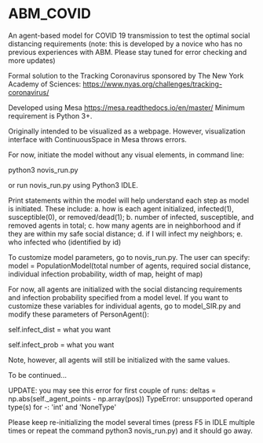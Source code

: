 # ABM_COVID
An agent-based model for COVID 19 transmission to test the optimal social distancing requirements
(note: this is developed by a novice who has no previous experiences with ABM. Please stay tuned for error checking and more updates)

Formal solution to the Tracking Coronavirus sponsored by The New York Academy of Sciences: https://www.nyas.org/challenges/tracking-coronavirus/

Developed using Mesa https://mesa.readthedocs.io/en/master/
Minimum requirement is Python 3+.

Originally intended to be visualized as a webpage. However, visualization interface with ContinuousSpace in Mesa throws errors.

For now, initiate the model without any visual elements, in command line:

python3 novis_run.py 

or run novis_run.py using Python3 IDLE.

Print statements within the model will help understand each step as model is initiated. These include:
  a. how is each agent initialized, infected(1), susceptible(0), or removed/dead(1); 
  b. number of infected, susceptible, and removed agents in total;
  c. how many agents are in neighborhood and if they are within my safe social distance;
  d. if I will infect my neighbors;
  e. who infected who (identified by id)

To customize model parameters, go to novis_run.py. The user can specify:
model = PopulationModel(total number of agents, required social distance, individual infection probability, width of map, height of map)

For now, all agents are initialized with the social distancing requirements and infection probability specified from a model level.
If you want to customize these variables for individual agents, go to model_SIR.py and modify these parameters of PersonAgent():

self.infect_dist = what you want

self.infect_prob = what you want

Note, however, all agents will still be initialized with the same values. 

To be continued...

UPDATE: you may see this error for first couple of runs:
deltas = np.abs(self._agent_points - np.array(pos))
TypeError: unsupported operand type(s) for -: 'int' and 'NoneType'

Please keep re-initializing the model several times (press F5 in IDLE multiple times or repeat the command python3 novis_run.py) and it should go away. 
